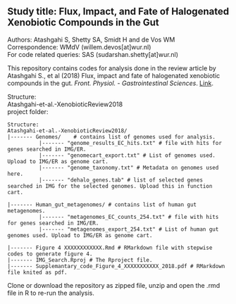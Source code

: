 
Study title: Flux, Impact, and Fate of Halogenated Xenobiotic Compounds in the Gut  
----------------------------------------------------------------------------------  

Authors: Atashgahi S, Shetty SA, Smidt H and de Vos WM  
Correspondence: WMdV (willem.devos[at]wur.nl)  
For code related queries: SAS (sudarshan.shetty[at]wur.nl) 

This repository contains codes for analysis done in the review article by Atashgahi S., et al (2018) Flux, impact and fate of halogenated xenobiotic compounds in the gut.  _Front. Physiol. - Gastrointestinal Sciences_. [Link](https://www.frontiersin.org/articles/10.3389/fphys.2018.00888/abstract).  

Structure:  
Atashgahi-et-al.-XenobioticReview2018  
project folder:
```
Structure:  
Atashgahi-et-al.-XenobioticReview2018/
|------- Genomes/    # contains list of genomes used for analysis.    
          |------- "genome_results_EC_hits.txt" # file with hits for genes searched in IMG/ER.  
          |------- "genomecart_export.txt" # List of genomes used. Upload to IMG/ER as genome cart.  
          |------- "genome_taxonomy.txt" # Metadata on genomes used here.  
          |------- "dehalo_genes.tab" # list of selected genes searched in IMG for the selected genomes. Upload this in function cart.
                        
|------- Human_gut_metagenomes/ # contains list of human gut metagenomes.  
          |------- "metagenomes_EC_counts_254.txt" # file with hits for genes searched in IMG/ER.
          |------- "metagenomes_export_254.txt" # List of human gut genomes used. Upload to IMG/ER as genome cart.
          
|------- Figure 4 XXXXXXXXXXXX.Rmd # RMarkdown file with stepwise codes to generate figure 4.
|------- IMG_Search.Rproj # The Rproject file.  
|------- Supplemantary_code_Figure_4_XXXXXXXXXXX_2018.pdf # RMarkdown file knited as pdf.  

```
Clone or download the repository as zipped file, unzip and open the .rmd file in R to re-run the analysis. 
